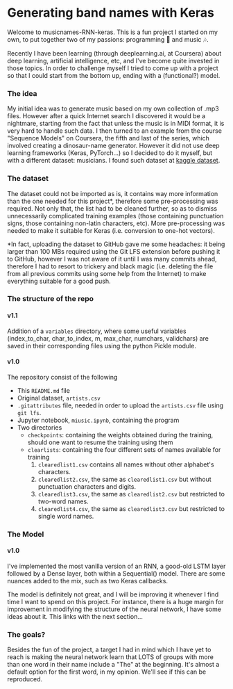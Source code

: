 # Generating band names with Keras

Welcome to musicnames-RNN-keras. This is a fun project I started on my own, to put together two of my passions: programming :floppy_disk: and music :notes:. 

Recently I have been learning (through deeplearning.ai, at Coursera) about deep learning, artificial intelligence, etc, and I've become quite invested in those topics. In order to challenge myself I tried to come up with a project so that I could start from the bottom up, ending with a (functional?) model. 

### The idea

My initial idea was to generate music based on my own collection of .mp3 files. However after a quick Internet search I discovered it would be a nightmare, starting from the fact that unless the music is in MIDI format, it is very hard to handle such data. I then turned to an example from the course "Sequence Models" on Coursera, the fifth and last of the series, which involved creating a dinosaur-name generator. However it did not use deep learning frameworks (Keras, PyTorch...) so I decided to do it myself, but with a different dataset: musicians. I found such dataset at [kaggle dataset](https://www.kaggle.com/pieca111/music-artists-popularity).

### The dataset

The dataset could not be imported as is, it contains way more information than the one needed for this project*, therefore some pre-processing was required. Not only that, the list had to be cleaned further, so as to dismiss unnecessarily complicated training examples (those containing punctuation signs, those containing non-latin characters, etc). More pre-processing was needed to make it suitable for Keras (i.e. conversion to one-hot vectors).


*In fact, uploading the dataset to GitHub gave me some headaches: it being larger than 100 MBs required using the Git LFS extension before pushing it to GitHub, however I was not aware of it until I was many commits ahead, therefore I had to resort to trickery and black magic (i.e. deleting the file from all previous commits using some help from the Internet) to make everything suitable for a good push.

### The structure of the repo

#### v1.1
Addition of a `variables` directory, where some useful variables (index_to_char, char_to_index, m, max_char, numchars, validchars) are saved in their corresponding files using the python Pickle module.

#### v1.0
The repository consist of the following
* This `README.md` file
* Original dataset, `artists.csv`
* `.gitattributes` file, needed in order to upload the `artists.csv` file using `git lfs`.
* Jupyter notebook, `miusic.ipynb`, containing the program
* Two directories
	* `checkpoints`: containing the weights obtained during the training, should one want to resume the training using them
	* `clearlists`: containing the four different sets of names available for training
		1. `clearedlist1.csv` contains all names without other alphabet's characters.
		2. `clearedlist2.csv`, the same as `clearedlist1.csv` but without punctuation characters and digits.
		3. `clearedlist3.csv`, the same as `clearedlist2.csv` but restricted to two-word names.
		4. `clearedlist4.csv`, the same as `clearedlist3.csv` but restricted to single word names.

### The Model

#### v1.0
I've implemented the most vanilla version of an RNN, a good-old LSTM layer followed by a Dense layer, both within a Sequential() model. There are some nuances added to the mix, such as two Keras callbacks.

The model is definitely not great, and I will be improving it whenever I find time I want to spend on this project. For instance, there is a huge margin for improvement in modifying the structure of the neural network, I have some ideas about it. This links with the next section... 

### The goals?

Besides the fun of the project, a target I had in mind which I have yet to reach is making the neural network learn that LOTS of groups with more than one word in their name include a "The" at the beginning. It's almost a default option for the first word, in my opinion. We'll see if this can be reproduced.


